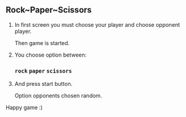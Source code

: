 ## Rock~Paper~Scissors

1) In first screen you must choose your player and choose opponent player. 

    Then game is started.
2) You choose option between:

    ### `rock` `paper` `scissors`

3) And press start button.


    Option opponents chosen random.
    
Happy game :)